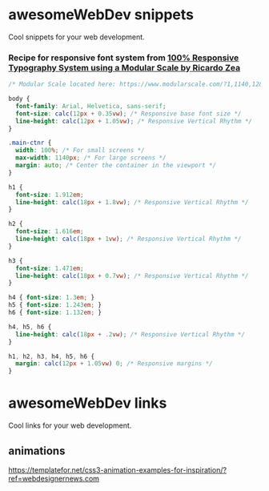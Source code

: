 # awesomeWebDev snippets
Cool snippets for your web development.
### Recipe for responsive font system from [100% Responsive Typography System using a Modular Scale by Ricardo Zea](https://www.codementor.io/ricardozea/100-responsive-typography-system-using-a-modular-scale-s5rhft58g)

```css
/* Modular Scale located here: https://www.modularscale.com/?1,1140,12&em&1.3 */

body {
  font-family: Arial, Helvetica, sans-serif;
  font-size: calc(12px + 0.35vw); /* Responsive base font size */
  line-height: calc(12px + 1.05vw); /* Responsive Vertical Rhythm */
}

.main-ctnr {
  width: 100%; /* For small screens */
  max-width: 1140px; /* For large screens */
  margin: auto; /* Center the container in the viewport */
}

h1 {
  font-size: 1.912em;
  line-height: calc(18px + 1.8vw); /* Responsive Vertical Rhythm */
}

h2 {
  font-size: 1.616em;
  line-height: calc(18px + 1vw); /* Responsive Vertical Rhythm */
}

h3 {
  font-size: 1.471em;
  line-height: calc(18px + 0.7vw); /* Responsive Vertical Rhythm */
}

h4 { font-size: 1.3em; }
h5 { font-size: 1.243em; }
h6 { font-size: 1.132em; }

h4, h5, h6 { 
  line-height: calc(18px + .2vw); /* Responsive Vertical Rhythm */
}

h1, h2, h3, h4, h5, h6 {
  margin: calc(12px + 1.05vw) 0; /* Responsive margins */
}
```

# awesomeWebDev links
Cool links for your web development.

## animations
https://templatefor.net/css3-animation-examples-for-inspiration/?ref=webdesignernews.com

